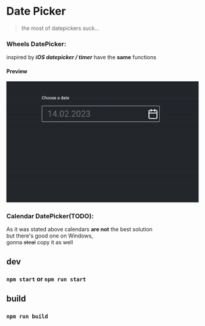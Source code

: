 # Date Picker
> the most of datepickers suck...
### Wheels DatePicker:
inspired by ***iOS datepicker / timer***
have the **same** functions
#### Preview
![](https://github.com/linalone17/date-pickers/blob/main/other/preview.gif)

### Calendar DatePicker(TODO):
As it was stated above calendars **are not** the best solution <br>
but there's good one on Windows,<br>
gonna ~~steal~~ copy it as well
## dev
### `npm start` or `npm run start` 

## build
### `npm run build`